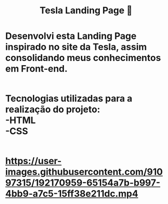 <h1 align='center' > Tesla Landing Page 🚗
<h1/>

 <div>
 
###
Desenvolvi esta Landing Page inspirado no site da Tesla, assim consolidando meus conhecimentos em Front-end.


##

Tecnologias utilizadas para a realização do projeto:<br/>
-HTML<br/>
-CSS<br/>

<div/>

 
## 

https://user-images.githubusercontent.com/91097315/192170959-65154a7b-b997-4bb9-a7c5-15ff38e211dc.mp4

